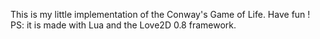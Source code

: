 This is my little implementation of the Conway's Game of Life. Have fun !
PS: it is made with Lua and the Love2D 0.8 framework.
